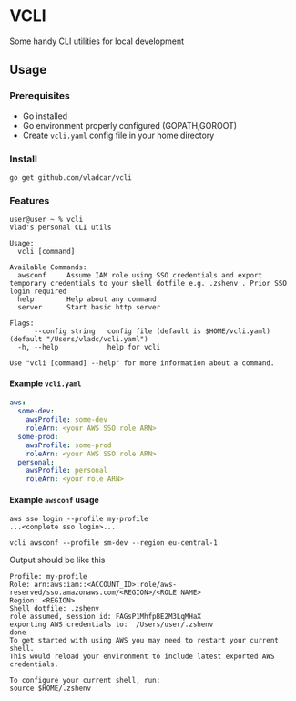 # VCLI

Some handy CLI utilities for local development

## Usage
### Prerequisites
- Go installed
- Go environment properly configured (GOPATH,GOROOT)
- Create `vcli.yaml` config file in your home directory
### Install
```shell
go get github.com/vladcar/vcli
```
### Features
```shell
user@user ~ % vcli
Vlad's personal CLI utils

Usage:
  vcli [command]

Available Commands:
  awsconf     Assume IAM role using SSO credentials and export temporary credentials to your shell dotfile e.g. .zshenv . Prior SSO login required
  help        Help about any command
  server      Start basic http server

Flags:
      --config string   config file (default is $HOME/vcli.yaml) (default "/Users/vladc/vcli.yaml")
  -h, --help            help for vcli

Use "vcli [command] --help" for more information about a command.
```

#### Example `vcli.yaml`
```yaml
aws:
  some-dev:
    awsProfile: some-dev
    roleArn: <your AWS SSO role ARN>
  some-prod:
    awsProfile: some-prod
    roleArn: <your AWS SSO role ARN>
  personal:
    awsProfile: personal
    roleArn: <your role ARN>
```

#### Example `awsconf` usage
```shell
aws sso login --profile my-profile
...<complete sso login>...

vcli awsconf --profile sm-dev --region eu-central-1
```
Output should be like this
```shell
Profile: my-profile
Role: arn:aws:iam::<ACCOUNT_ID>:role/aws-reserved/sso.amazonaws.com/<REGION>/<ROLE NAME>
Region: <REGION>
Shell dotfile: .zshenv
role assumed, session id: FAGsP1MhfpBE2M3LqMHaX
exporting AWS credentials to:  /Users/user/.zshenv
done
To get started with using AWS you may need to restart your current shell.
This would reload your environment to include latest exported AWS credentials.

To configure your current shell, run:
source $HOME/.zshenv
```
